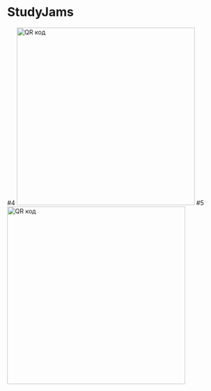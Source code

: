 # StudyJams
#4
<a href="http://qrcoder.ru" target="_blank"><img src="http://qrcoder.ru/code/?https%3A%2F%2Fdrive.google.com%2Fopen%3Fid%3D0B9ch6osjnAxaTkZidlRWSWkzZjg&10&0" width="410" height="410" border="0" title="QR код"></a>
#5
<a href="http://qrcoder.ru" target="_blank"><img src="http://qrcoder.ru/code/?https%3A%2F%2Fdrive.google.com%2Fopen%3Fid%3D0B9ch6osjnAxaVlIwSlQzbnhHUVU&10&0" width="410" height="410" border="0" title="QR код"></a>
